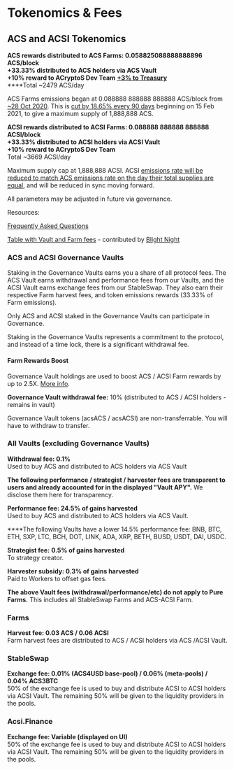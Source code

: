 # Tokenomics & Fees

## ACS and ACSI Tokenomics

**ACS rewards distributed to ACS Farms: 0.058825088888888896 ACS/block**  
**+33.33% distributed to ACS holders via ACS Vault  
+10% reward to ACryptoS Dev Team** [**+3% to Treasury**](governance.md#treasury)  
****Total ~2479 ACS/day

ACS Farms emissions began at 0.088888 888888 888888 ACS/block from [~28 Oct 2020](https://bscscan.com/tx/0x0f7bc5772458de583c7abfb9f0c7494599f013038d24b8fd0ee8d1c5c7308e69). This is [cut by 18.65% every 90 days](https://vote.acryptos.com/#/acryptos/proposal/QmU2e9PDB3AR3JHKbBsPnWiFve5iiR35cEJFsdxmLRi4Ks) beginning on 15 Feb 2021, to give a maximum supply of 1,888,888 ACS.

**ACSI rewards distributed to ACSI Farms: 0.088888 888888 888888 ACSI/block**  
**+33.33% distributed to ACSI holders via ACSI Vault  
+10% reward to ACryptoS Dev Team**  
Total ~3669 ACSI/day

Maximum supply cap at 1,888,888 ACSI. ACSI [emissions rate will be reduced to match ACS emissions rate on the day their total supplies are equal](https://vote.acryptos.com/#/acryptos/proposal/QmPsHBtnskXNfBn8DEEUkCoSSg8YsL1efdS6xh4r89uucQ), and will be reduced in sync moving forward.

All parameters may be adjusted in future via governance.

Resources:

[Frequently Asked Questions](faq.md)

[Table with Vault and Farm fees](https://docs.google.com/document/d/1-KU1zzWnEG0sh8hLCD0YUtPv7D4_B2wu80UtRQ3sQUA/edit) - contributed by [Blight Night](https://t.me/BlightNight)

### ACS and ACSI Governance Vaults

Staking in the Governance Vaults earns you a share of all protocol fees. The ACS Vault earns withdrawal and performance fees from our Vaults, and the ACSI Vault earns exchange fees from our StableSwap. They also earn their respective Farm harvest fees, and token emissions rewards \(33.33% of Farm emissions\). 

Only ACS and ACSI staked in the Governance Vaults can participate in Governance.

Staking in the Governance Vaults represents a commitment to the protocol, and instead of a time lock, there is a significant withdrawal fee.

#### Farm Rewards Boost

Governance Vault holdings are used to boost ACS / ACSI Farm rewards by up to 2.5X. [More info](acryptos-farms.md#acs-farms-v2).

**Governance Vault withdrawal fee:** 10% \(distributed to ACS / ACSI holders - remains in vault\)

Governance Vault tokens \(acsACS / acsACSI\) are non-transferrable. You will have to withdraw to transfer.

### All Vaults \(excluding Governance Vaults\)

**Withdrawal fee: 0.1%**   
Used to buy ACS and distributed to ACS holders via ACS Vault

**The following performance / strategist / harvester fees are transparent to users and already accounted for in the displayed "Vault APY".** We disclose them here for transparency.

**Performance fee: 24.5% of gains harvested**  
Used to buy ACS and distributed to ACS holders via ACS Vault.  
  
****The following Vaults have a lower 14.5% performance fee: BNB, BTC, ETH, SXP, LTC, BCH, DOT, LINK, ADA, XRP, BETH, BUSD, USDT, DAI, USDC.

**Strategist fee:** **0.5% of gains harvested**  
To strategy creator.

**Harvester subsidy: 0.3% of gains harvested**  
Paid to Workers to offset gas fees.

**The above Vault fees \(withdrawal/performance/etc\) do not apply to Pure Farms.** This includes all StableSwap Farms and ACS-ACSI Farm.

### Farms

**Harvest fee: 0.03 ACS / 0.06 ACSI**  
Farm harvest fees are distributed to ACS / ACSI holders via ACS /ACSI Vault.

### StableSwap

**Exchange fee: 0.01% \(ACS4USD base-pool\) / 0.06% \(meta-pools\) / 0.04% ACS3BTC**  
50% of the exchange fee is used to buy and distribute ACSI to ACSI holders via ACSI Vault. The remaining 50% will be given to the liquidity providers in the pools.

### Acsi.Finance

**Exchange fee: Variable \(displayed on UI\)**  
50% of the exchange fee is used to buy and distribute ACSI to ACSI holders via ACSI Vault. The remaining 50% will be given to the liquidity providers in the pools.

